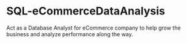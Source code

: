 # SQL-eCommerceDataAnalysis
Act as a Database Analyst for eCommerce company to help grow the business and analyze performance along the way. 
